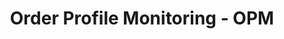 ---
title: Order Profile Monitoring - OPM
description: UI/UX, Web development, Devops
categories:
- WEB & MOBILE APP
layout: portfolio_detail
background-class: portBgImg

porject_title: Order Profile Monitoring - OPM
porject_subtitle: UI/UX, Web development, Devops
porject_apple_imglink: ""
porject_android_imglink: ""
project_detail: Order Profile Monitoring is a monitoring dashboard which automates the testing as well as streamlines the test  status which in turn making it more accessible and clear. The testing which follows once the client gets the order is now automated thus improving the visibility of the product testing status at any level. The advanced operational analytics and data intelligence makes the dashboard/platform a sophisticated yet highly accessible.
whatWeDoList:
- UI/UX
- Web development
- Devops
img: "/assets/img/portfolio/Hashworks-Logo.svg"
imgContent:  Simplified UI and UX to give a better experience.
img1: "/assets/img/portfolio/Logo_step 1.svg"
img2: "/assets/img/portfolio/Logo_step 2.svg"
img3: "/assets/img/portfolio/Logo_step 3.svg"

variation_img1: "/assets/img/portfolio/card 1.1.svg"
variation_img2: "/assets/img/portfolio/card 1.2.svg"
variation_img3: "/assets/img/portfolio/card 1.3.svg"
variation_img4: "/assets/img/portfolio/card 2.1.svg"
variation_img5: "/assets/img/portfolio/card 3.1.png"
---